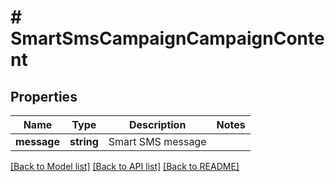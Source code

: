 # # SmartSmsCampaignCampaignContent

## Properties

Name | Type | Description | Notes
------------ | ------------- | ------------- | -------------
**message** | **string** | Smart SMS message | 

[[Back to Model list]](../../README.md#documentation-for-models) [[Back to API list]](../../README.md#documentation-for-api-endpoints) [[Back to README]](../../README.md)



